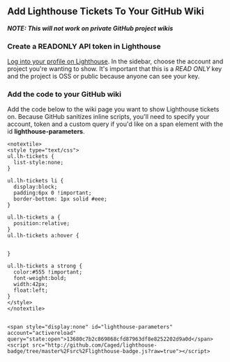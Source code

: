 ## Add Lighthouse Tickets To Your GitHub Wiki

***NOTE: This will not work on private GitHub project wikis***

### Create a READONLY API token in Lighthouse
[Log into your profile on Lighthouse](https://sera.lighthouseapp.com/login).  In the sidebar, 
choose the account and project you're wanting to show.  It's important that this is a *READ ONLY* 
key and the project is OSS or public because anyone can see your key.

### Add the code to your GitHub wiki
Add the code below to the wiki page you want to show Lighthouse tickets on.
Because GitHub sanitizes inline scripts, you'll need to specify your account, token and a 
custom query if you'd like on a span element with the id **lighthouse-parameters**.


    <notextile>
    <style type="text/css">
    ul.lh-tickets {
      list-style:none;
    }

    ul.lh-tickets li {
      display:block;
      padding:6px 0 !important;
      border-bottom: 1px solid #eee;
    }

    ul.lh-tickets a {
      position:relative;
    }
    ul.lh-tickets a:hover {


    }

    ul.lh-tickets a strong {
      color:#555 !important;
      font-weight:bold;
      width:42px;
      float:left;
    }
    </style>
    </notextile>

    
    <span style="display:none" id="lighthouse-parameters"  account="activereload" query="state:open">13680c7b2c869868cfd87963df8e8252202d9a0d</span>
    <script src="http://github.com/Caged/lighthouse-badge/tree/master%2Fsrc%2Flighthouse-badge.js?raw=true"></script>
